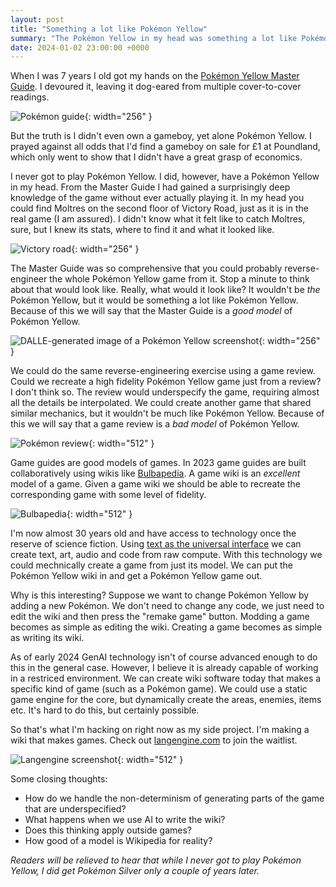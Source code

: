 ```yaml
---
layout: post
title: "Something a lot like Pokémon Yellow"
summary: "The Pokémon Yellow in my head was something a lot like Pokémon Yellow."
date: 2024-01-02 23:00:00 +0000
---
```


When I was 7 years I old got my hands on the [Pokémon Yellow Master Guide](https://www.docdroid.net/h24r/nintendo-magazine-1999-pokemon-master-guide-pdf#page=28). I devoured it, leaving it dog-eared from multiple cover-to-cover readings.

![Pokémon guide](/assets/pokemon-guide.png){: width="256" }

But the truth is I didn't even own a gameboy, yet alone Pokémon Yellow. I prayed against all odds that I'd find a gameboy on sale for £1 at Poundland, which only went to show that I didn't have a great grasp of economics.

I never got to play Pokémon Yellow. I did, however, have a Pokémon Yellow in my head. From the Master Guide I had gained a surprisingly deep knowledge of the game without ever actually playing it. In my head you could find Moltres on the second floor of Victory Road, just as it is in the real game (I am assured). I didn't know what it felt like to catch Moltres, sure, but I knew its stats, where to find it and what it looked like.

![Victory road](/assets/victory-road.png){: width="256" }

The Master Guide was so comprehensive that you could probably reverse-engineer the whole Pokémon Yellow game from it. Stop a minute to think about that would look like. Really, what would it look like? It wouldn't be _the_ Pokémon Yellow, but it would be something a lot like Pokémon Yellow. Because of this we will say that the Master Guide is a _good model_ of Pokémon Yellow.

![DALLE-generated image of a Pokémon Yellow screenshot](/assets/yellow-dalle.png){: width="256" }

We could do the same reverse-engineering exercise using a game review. Could we recreate a high fidelity Pokémon Yellow game just from a review? I don't think so. The review would underspecify the game, requiring almost all the details be interpolated. We could create another game that shared similar mechanics, but it wouldn't be much like Pokémon Yellow. Because of this we will say that a game review is a _bad model_ of Pokémon Yellow.

![Pokémon review](/assets/pokemon-review.jpg){: width="512" }

Game guides are good models of games. In 2023 game guides are built collaboratively using wikis like [Bulbapedia](https://bulbapedia.bulbagarden.net/wiki/Main_Page). A game wiki is an _excellent_ model of a game. Given a game wiki we should be able to recreate the corresponding game with some level of fidelity.

![Bulbapedia](/assets/bulbapedia.png){: width="512" }

I'm now almost 30 years old and have access to technology once the reserve of science fiction. Using [text as the universal interface](https://scale.com/blog/text-universal-interface) we can create text, art, audio and code from raw compute. With this technology we could mechnically create a game from just its model. We can put the Pokémon Yellow wiki in and get a Pokémon Yellow game out.

Why is this interesting? Suppose we want to change Pokémon Yellow by adding a new Pokémon. We don't need to change any code, we just need to edit the wiki and then press the "remake game" button. Modding a game becomes as simple as editing the wiki. Creating a game becomes as simple as writing its wiki.

As of early 2024 GenAI technology isn't of course advanced enough to do this in the general case. However, I believe it is already capable of working in a restriced environment. We can create wiki software today that makes a specific kind of game (such as a Pokémon game). We could use a static game engine for the core, but dynamically create the areas, enemies, items etc. It's hard to do this, but certainly possible.

So that's what I'm hacking on right now as my side project. I'm making a wiki that makes games. Check out [langengine.com](https://www.langengine.com) to join the waitlist.

![Langengine screenshot](/assets/langengine-peek.png){: width="512" }

Some closing thoughts:

- How do we handle the non-determinism of generating parts of the game that are underspecified?
- What happens when we use AI to write the wiki?
- Does this thinking apply outside games?
- How good of a model is Wikipedia for reality?

_Readers will be relieved to hear that while I never got to play Pokémon Yellow, I did get Pokémon Silver only a couple of years later._
